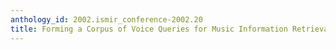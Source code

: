 ```yaml
---
anthology_id: 2002.ismir_conference-2002.20
title: Forming a Corpus of Voice Queries for Music Information Retrieval
---
```

